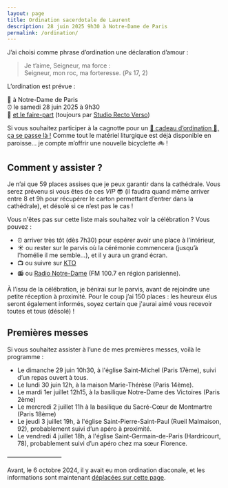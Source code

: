 ```yaml
---
layout: page
title: Ordination sacerdotale de Laurent
description: 28 juin 2025 9h30 à Notre-Dame de Paris
permalink: /ordination/
--- 
```


J’ai choisi comme phrase d’ordination une déclaration d’amour :

> Je t’aime, Seigneur, ma force :  
> Seigneur, mon roc, ma forteresse. (*Ps* 17, 2)

L’ordination est prévue :

💒 à Notre-Dame de Paris  
⏰ le samedi 28 juin 2025 à 9h30  
🎫 [et le faire-part](https://ghirardotti.fr/images/faire-part-ordination-sacerdotale.pdf) (toujours par [Studio Recto Verso](https://rectoverso.studio))

Si vous souhaitez participer à la cagnotte pour un [🎁 cadeau d’ordination 🎁, ça se passe là !](https://www.cotizup.com/ordination-sacerdotale) Comme tout le matériel liturgique est déjà disponible en paroisse… je compte m’offrir une nouvelle bicyclette 🚲 !

## Comment y assister ?

Je n’ai que 59 places assises que je peux garantir dans la cathédrale. Vous serez prévenu si vous êtes de ces *VIP* 😎 (il faudra quand même arriver entre 8 et 9h pour récupérer le carton permettant d’entrer dans la cathédrale), et désolé si ce n’est pas le cas ! 

Vous n'êtes pas sur cette liste mais souhaitez voir la célébration ? Vous pouvez : 
- ⏰ arriver très tôt (dès 7h30) pour espérer avoir une place à l’intérieur, 
- ☀️ ou rester sur le parvis où la cérémonie commencera (jusqu’à l’homélie il me semble…), et il y aura un grand écran.
- 📺 ou suivre sur [KTO](https://www.ktotv.com) 
- 📻 ou [Radio Notre-Dame](https://radionotredame.net) (FM 100.7 en région parisienne).

À l’issu de la célébration, je bénirai sur le parvis, avant de rejoindre une petite réception à proximité. Pour le coup j’ai 150 places : les heureux élus seront également informés, soyez certain que j'aurai aimé vous recevoir toutes et tous (désolé) !

## Premières messes

Si vous souhaitez assister à l’une de mes premières messes, voilà le programme :
- Le dimanche 29 juin 10h30, à l'église Saint-Michel (Paris 17ème), suivi d’un repas ouvert à tous.
- Le lundi 30 juin 12h, à la maison Marie-Thérèse (Paris 14ème).
- Le mardi 1er juillet 12h15, à la basilique Notre-Dame des Victoires (Paris 2ème)
- Le mercredi 2 juillet 11h à la basilique du Sacré-Cœur de Montmartre (Paris 18ème)
- Le jeudi 3 juillet 19h, à l'église Saint-Pierre-Saint-Paul (Rueil Malmaison, 92), probablement suivi d’un apéro à proximité.
- Le vendredi 4 juillet 18h, à l'église Saint-Germain-de-Paris (Hardricourt, 78), probablement suivi d’un apéro chez ma sœur Florence.

—————————

Avant, le 6 octobre 2024, il y avait eu mon ordination diaconale, et les informations sont maintenant [déplacées sur cette page](/ordination/diaconale).


